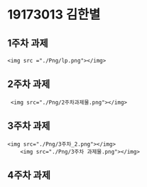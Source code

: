 # 19173013 김한별

## 1주차 과제
    <img src ="./Png/lp.png"></img>
    
## 2주차 과제
     <img src="./Png/2주차과제물.png"></img>
     
## 3주차 과제
    <img src="./Png/3주차_2.png"></img>
        <img src="./Png/3주차 과제물.png"></img>
    
## 4주차 과제
